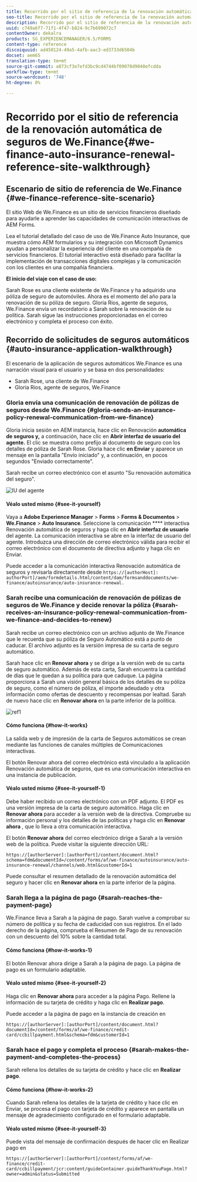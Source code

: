 ```yaml
---
title: Recorrido por el sitio de referencia de la renovación automática de seguros de We.Finance
seo-title: Recorrido por el sitio de referencia de la renovación automática de seguros de We.Finance
description: Recorrido por el sitio de referencia de la renovación automática de seguros de We.Finance
uuid: c749a6f7-71f1-4f47-b824-9c7b699072c7
contentOwner: dekalra
products: SG_EXPERIENCEMANAGER/6.5/FORMS
content-type: reference
discoiquuid: ad450124-49a5-4afb-aac3-ed3733d6504b
docset: aem65
translation-type: tm+mt
source-git-commit: a873cf3e7efd3bc9cd4744bf09078d9040efcdda
workflow-type: tm+mt
source-wordcount: '748'
ht-degree: 0%

---
```



# Recorrido por el sitio de referencia de la renovación automática de seguros de We.Finance{#we-finance-auto-insurance-renewal-reference-site-walkthrough}

## Escenario de sitio de referencia de We.Finance  {#we-finance-reference-site-scenario}

El sitio Web de We.Finance es un sitio de servicios financieros diseñado para ayudarle a aprender las capacidades de comunicación interactivas de AEM Forms.

Lea el tutorial detallado del caso de uso de We.Finance Auto Insurance, que muestra cómo AEM formularios y su integración con Microsoft Dynamics ayudan a personalizar la experiencia del cliente en una compañía de servicios financieros. El tutorial interactivo está diseñado para facilitar la implementación de transacciones digitales complejas y la comunicación con los clientes en una compañía financiera.

**El inicio del viaje con el caso de uso:**

Sarah Rose es una cliente existente de We.Finance y ha adquirido una póliza de seguro de automóviles. Ahora es el momento del año para la renovación de su póliza de seguro. Gloria Rios, agente de seguros, We.Finance envía un recordatorio a Sarah sobre la renovación de su política. Sarah sigue las instrucciones proporcionadas en el correo electrónico y completa el proceso con éxito.

## Recorrido de solicitudes de seguros automáticos {#auto-insurance-application-walkthrough}

El escenario de la aplicación de seguros automáticos We.Finance es una narración visual para el usuario y se basa en dos personalidades:

* Sarah Rose, una cliente de We.Finance
* Gloria Rios, agente de seguros, We.Finance

### Gloria envía una comunicación de renovación de pólizas de seguros desde We.Finance {#gloria-sends-an-insurance-policy-renewal-communication-from-we-finance}

Gloria inicia sesión en AEM instancia, hace clic en Renovación **automática de seguros y,** a continuación, hace clic en **Abrir interfaz de usuario del agente.** El clic se muestra como prefijo al documento de seguro con los detalles de póliza de Sarah Rose. Gloria hace clic **en Enviar** y aparece un mensaje en la pantalla &quot;Envío iniciado&quot; y, a continuación, en pocos segundos &quot;Enviado correctamente&quot;.

Sarah recibe un correo electrónico con el asunto &quot;Su renovación automática del seguro&quot;.

![IU del agente](assets/agent_ui_email_new.png)

#### Véalo usted mismo {#see-it-yourself}

Vaya a **Adobe Experience Manager** > **Forms** > **Forms &amp; Documentos** > **We.Finance** > **Auto Insurance**. Seleccione la comunicación **** interactiva Renovación automática de seguros y haga clic en **Abrir interfaz de usuario** del agente. La comunicación interactiva se abre en la interfaz de usuario del agente. Introduzca una dirección de correo electrónico válida para recibir el correo electrónico con el documento de directiva adjunto y haga clic en Enviar.

Puede acceder a la comunicación interactiva Renovación automática de seguros y revisarla directamente desde `https://[authorHost]: authorPort]/aem/formdetails.html/content/dam/formsanddocuments/we-finance/autoinsurance/auto-insurance-renewal.`

### Sarah recibe una comunicación de renovación de pólizas de seguros de We.Finance y decide renovar la póliza {#sarah-receives-an-insurance-policy-renewal-communication-from-we-finance-and-decides-to-renew}

Sarah recibe un correo electrónico con un archivo adjunto de We.Finance que le recuerda que su póliza de Seguro Automático está a punto de caducar. El archivo adjunto es la versión impresa de su carta de seguro automático.

Sarah hace clic en **Renovar ahora** y se dirige a la versión web de su carta de seguro automático. Además de esta carta, Sarah encuentra la cantidad de días que le quedan a su política para que caduque. La página proporciona a Sarah una visión general básica de los detalles de su póliza de seguro, como el número de póliza, el importe adeudado y otra información como ofertas de descuento y recompensas por lealtad. Sarah de nuevo hace clic en **Renovar ahora** en la parte inferior de la política.

![ref1](assets/ref1.png)

#### Cómo funciona {#how-it-works}

La salida web y de impresión de la carta de Seguros automáticos se crean mediante las funciones de canales múltiples de Comunicaciones interactivas.

El botón Renovar ahora del correo electrónico está vinculado a la aplicación Renovación automática de seguros, que es una comunicación interactiva en una instancia de publicación.

#### Véalo usted mismo {#see-it-yourself-1}

Debe haber recibido un correo electrónico con un PDF adjunto. El PDF es una versión impresa de la carta de seguro automático. Haga clic en **Renovar ahora** para acceder a la versión web de la directiva. Compruebe su información personal y los detalles de las políticas y haga clic en **Renovar ahora** , que lo lleva a otra comunicación interactiva.

El botón **Renovar ahora** del correo electrónico dirige a Sarah a la versión web de la política. Puede visitar la siguiente dirección URL:

`https://[authorServer]:[authorPort]/content/document.html?schema=fdm&documentId=/content/forms/af/we-finance/autoinsurance/auto-insurance-renewal/channels/web.html&customerId=1`

Puede consultar el resumen detallado de la renovación automática del seguro y hacer clic en **Renovar ahora** en la parte inferior de la página.

### Sarah llega a la página de pago {#sarah-reaches-the-payment-page}

We.Finance lleva a Sarah a la página de pago. Sarah vuelve a comprobar su número de política y su fecha de caducidad con sus registros. En el lado derecho de la página, comprueba el Resumen de Pago de su renovación con un descuento del 10% sobre la cantidad total.

#### Cómo funciona {#how-it-works-1}

El botón Renovar ahora dirige a Sarah a la página de pago. La página de pago es un formulario adaptable.

#### Véalo usted mismo {#see-it-yourself-2}

Haga clic en **Renovar ahora** para acceder a la página Pago. Rellene la información de su tarjeta de crédito y haga clic en **Realizar pago**.

Puede acceder a la página de pago en la instancia de creación en

`https://[authorServer]:[authorPort]/content/document.html?documentId=/content/forms/af/we-finance/credit-card/ccbillpayment.html&schema=fdm&customerId=1`

### Sarah hace el pago y completa el proceso {#sarah-makes-the-payment-and-completes-the-process}

Sarah rellena los detalles de su tarjeta de crédito y hace clic en **Realizar pago**.

#### Cómo funciona {#how-it-works-2}

Cuando Sarah rellena los detalles de la tarjeta de crédito y hace clic en Enviar, se procesa el pago con tarjeta de crédito y aparece en pantalla un mensaje de agradecimiento configurado en el formulario adaptable.

#### Véalo usted mismo {#see-it-yourself-3}

Puede vista del mensaje de confirmación después de hacer clic en Realizar pago en

`https://[authorServer]:[authorPort]/content/forms/af/we-finance/credit-card/ccbillpayment/jcr:content/guideContainer.guideThankYouPage.html?owner=admin&status=Submitted`

